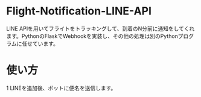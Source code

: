 # Flight-Notification-LINE-API  
LINE APIを用いてフライトをトラッキングして、到着のN分前に通知をしてくれます。PythonのFlaskでWebhookを実装し、その他の処理は別のPythonプログラムに任せています。

# 使い方
1 LINEを追加後、ボットに便名を送信します。
